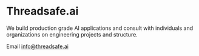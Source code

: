 # Threadsafe.ai

We build production grade AI applications and consult with individuals and organizations on engineering projects and structure. 
 
Email info@threadsafe.ai 
